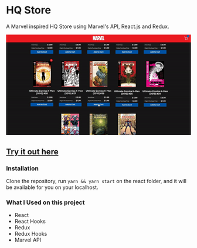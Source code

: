 # HQ Store

A Marvel inspired HQ Store using Marvel's API, React.js and Redux.

<p align="center">
  <img src="./demo.gif">
</p>

## [Try it out here](https://mutuus-challenge.web.app/ "Homepage")

### Installation

Clone the repository, run `yarn && yarn start` on the react folder, and it will be available for you on your localhost.

### What I Used on this project

- React
- React Hooks
- Redux
- Redux Hooks
- Marvel API
